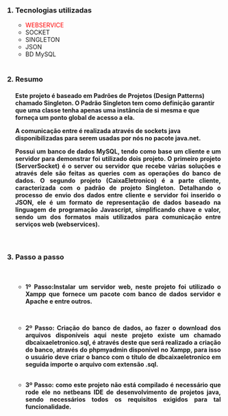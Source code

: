 <ol>
<h3><li>Tecnologias utilizadas </li></h3>
<ul>
      <li><font color="red">WEBSERVICE </font> </li>
      <li>SOCKET      </li>
      <li>SINGLETON   </li> 
      <li>JSON        </li>
     <li>BD MySQL</li> 
</ul><br> 
 <h3><li>Resumo </li></h3>
 
<h4><p  align="justify"  style="font-family: Verdana">
 
Este projeto é baseado em Padrões de Projetos (Design Patterns) chamado Singleton. O Padrão Singleton tem como definição garantir que uma classe tenha apenas uma instância de si mesma e que forneça um ponto global de acesso a ela.

</p><p  align="justify">
 
A comunicação entre é realizada através de sockets java disponibilizadas para serem usadas por nós no pacote java.net.

<p  align="justify">
Possui um banco de dados MySQL, tendo como base um cliente e um servidor para demonstrar foi utilizado dois projeto. O primeiro projeto (ServerSocket) é o server ou servidor que recebe várias soluções e através dele são feitas as queries com as operações do banco de dados.
O segundo projeto (CaixaEletronico) é a parte cliente, caracterizada com o padrão de projeto Singleton. Detalhando o processo de envio dos dados entre cliente e servidor foi inserido o JSON, ele é um formato de representação de dados baseado na linguagem de programação Javascript, simplificando chave e valor, sendo um dos formatos mais utilizados para comunicação entre serviços web (webservices).
</p></h4>

 <br>
 <h3><li>Passo a passo</li></h3>

<h4><br>
<ul><li align="justify">
 
1º Passo:Instalar um servidor web, neste projeto foi utilizado o Xampp que fornece um pacote com banco de dados servidor e Apache e entre outros.
 
</li> <br> 
<li  align="justify"><b>
 
2º Passo:</b> Criação do banco de dados, ao fazer o download dos arquivos disponíveis aqui neste projeto existe um chamado dbcaixaeletronico.sql,  é através deste que será realizado a criação do banco, através do phpmyadmin disponível no Xampp, para isso o usuário deve criar o banco com o título  de dbcaixaeletronico em seguida importe o arquivo com extensão .sql.
</li><br>
<b><li  align="justify">
3º Passo: </b>como este projeto não está compilado é necessário que rode ele no netbeans IDE de desenvolvimento de projetos java, sendo necessários todos os requisitos exigidos para tal funcionalidade.

</li>
</ul>
</h4>
</ol>


